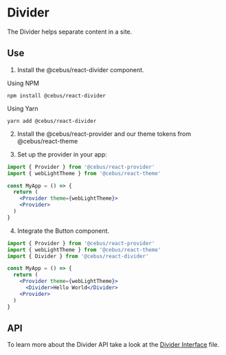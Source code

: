 # Divider

The Divider helps separate content in a site.

## Use

1. Install the @cebus/react-divider component.

Using NPM

```
npm install @cebus/react-divider
```

Using Yarn

```
yarn add @cebus/react-divider
```

2. Install the @cebus/react-provider and our theme tokens from @cebus/react-theme

3. Set up the provider in your app:

```jsx
import { Provider } from '@cebus/react-provider'
import { webLightTheme } from '@cebus/react-theme'

const MyApp = () => {
  return (
    <Provider theme={webLightTheme}>
    <Provider>
  )
}
```

4. Integrate the Button component.

```jsx
import { Provider } from '@cebus/react-provider'
import { webLightTheme } from '@cebus/react-theme'
import { Divider } from '@cebus/react-divider'

const MyApp = () => {
  return (
    <Provider theme={webLightTheme}>
      <Divider>Hello World</Divider>
    <Provider>
  )
}
```

## API

To learn more about the Divider API take a look at the [Divider Interface](src/components/Divider/Divider.types.ts) file.
